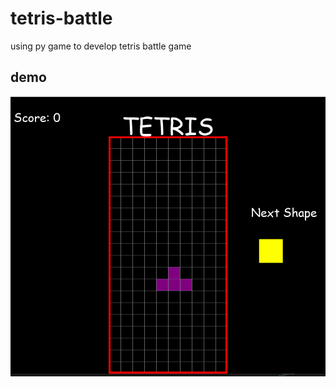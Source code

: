 # tetris-battle
using py game to develop tetris battle game  

## demo

![This is an image](/game_demonstration.png)
